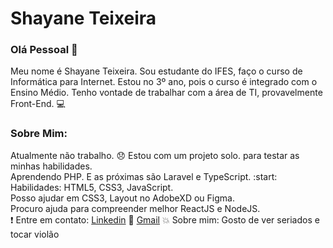 
# Shayane Teixeira 

### Olá Pessoal 👋
  Meu nome é Shayane Teixeira. Sou estudante do IFES, faço o curso de Informática para       Internet. Estou no 3º ano, pois o curso é integrado com o Ensino Médio. Tenho vontade     de trabalhar com a área de TI, provavelmente Front-End. :computer: 

### Sobre Mim:

Atualmente não trabalho. :disappointed: 
Estou com um projeto solo. para testar as minhas habilidades. 
<br />
Aprendendo PHP. E as próximas são Laravel e TypeScript. :start:
<br />
Habilidades: HTML5, CSS3, JavaScript.
<br />
Posso ajudar em CSS3, Layout no AdobeXD ou Figma. 
<br />
Procuro ajuda para compreender melhor ReactJS e NodeJS.
<br />
:exclamation: Entre em contato: [Linkedin](https://www.linkedin.com/in/shayane-teixeira-4520b2196/)
:email: [Gmail](shayaneteixeira56@gmail.com)
:boom: Sobre mim: Gosto de ver seriados e tocar violão
